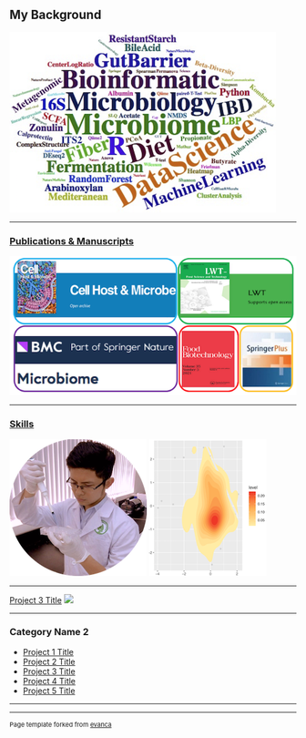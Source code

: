 ## My Background

<img src="images/skills.png?raw=true"/>

---

### [Publications & Manuscripts](/Publication_Manuscripts)

<img src="images/journals.png?raw=true"/> 

---
### [Skills](/Skills)

<img src="images/Khoi_lab.png?raw=true"/> <img src="images/Density.png?raw=true"/>

---
[Project 3 Title](http://example.com/)
<img src="images/XXX.jpg?raw=true"/>

---

### Category Name 2

- [Project 1 Title](http://example.com/)
- [Project 2 Title](http://example.com/)
- [Project 3 Title](http://example.com/)
- [Project 4 Title](http://example.com/)
- [Project 5 Title](http://example.com/)

---




---
<p style="font-size:11px">Page template forked from <a href="https://github.com/evanca/quick-portfolio">evanca</a></p>
<!-- Remove above link if you don't want to attibute -->
